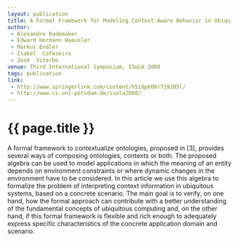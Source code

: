 ```yaml
---
layout: publication
title: A Formal Framework for Modeling Context-Aware Behavior in Ubiquitous Computing
author:
 - Alexandre Rademaker
 - Edward Hermann Haeusler
 - Markus Endler
 - Isabel  Cafezeiro
 - José  Viterbo
venue: Third International Symposium, ISoLA 2008 
tags: publication
link:
 - http://www.springerlink.com/content/h518p608r739205l/
 - http://www.cs.uni-potsdam.de/isola2008/
---
```


{{ page.title }}
================

A formal framework to contextualize ontologies, proposed in [3],
provides several ways of composing ontologies, contexts or both. The
proposed algebra can be used to model applications in which the
meaning of an entity depends on environment constraints or where
dynamic changes in the environment have to be considered. In this
article we use this algebra to formalize the problem of interpreting
context information in ubiquitous systems, based on a concrete
scenario. The main goal is to verify, on one hand, how the formal
approach can contribute with a better understanding of the fundamental
concepts of ubiquitous computing and, on the other hand, if this
formal framework is flexible and rich enough to adequately express
specific characteristics of the concrete application domain and
scenario.
